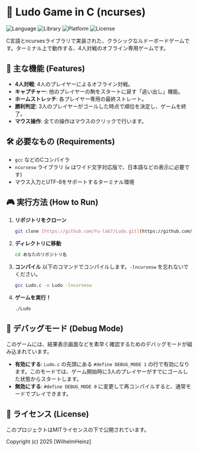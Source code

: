 # 🎲 Ludo Game in C (ncurses)

![Language](https://img.shields.io/badge/Language-C-blue.svg)
![Library](https://img.shields.io/badge/Library-ncursesw-green.svg)
![Platform](https://img.shields.io/badge/Platform-Terminal-lightgrey.svg)
![License](https://img.shields.io/badge/License-MIT-yellow.svg)

C言語とncursesライブラリで実装された、クラシックなルドーボードゲームです。ターミナル上で動作する、4人対戦のオフライン専用ゲームです。

## 🚀 主な機能 (Features)

-   **4人対戦**: 4人のプレイヤーによるオフライン対戦。
-   **キャプチャー**: 他のプレイヤーの駒をスタートに戻す「追い出し」機能。
-   **ホームストレッチ**: 各プレイヤー専用の最終ストレート。
-   **勝利判定**: 3人のプレイヤーがゴールした時点で順位を決定し、ゲームを終了。
-   **マウス操作**: 全ての操作はマウスのクリックで行います。

## 🛠️ 必要なもの (Requirements)

-   `gcc` などのCコンパイラ
-   `ncursesw` ライブラリ (`w` はワイド文字対応版で、日本語などの表示に必要です)
-   マウス入力とUTF-8をサポートするターミナル環境

## 🎮 実行方法 (How to Run)

1.  **リポジトリをクローン**
    ```bash
    git clone [https://github.com/Yu-lab7/Ludo.git](https://github.com/Yu-lab7/Ludo.git)
    ```

2.  **ディレクトリに移動**
    ```bash
    cd あなたのリポジトリ名
    ```

3.  **コンパイル**
    以下のコマンドでコンパイルします。`-lncursesw` を忘れないでください。
    ```bash
    gcc Ludo.c -o Ludo -lncursesw
    ```

4.  **ゲームを実行！**
    ```bash
    ./Ludo
    ```

## 🐛 デバッグモード (Debug Mode)

このゲームには、結果表示画面などを素早く確認するためのデバッグモードが組み込まれています。

-   **有効にする**: `Ludo.c` の先頭にある `#define DEBUG_MODE 1` の行で有効になります。このモードでは、ゲーム開始時に3人のプレイヤーがすでにゴールした状態からスタートします。
-   **無効にする**: `#define DEBUG_MODE 0` に変更して再コンパイルすると、通常モードでプレイできます。

## 📄 ライセンス (License)

このプロジェクトはMITライセンスの下で公開されています。

Copyright (c) 2025 [WilhelmHeinz]
